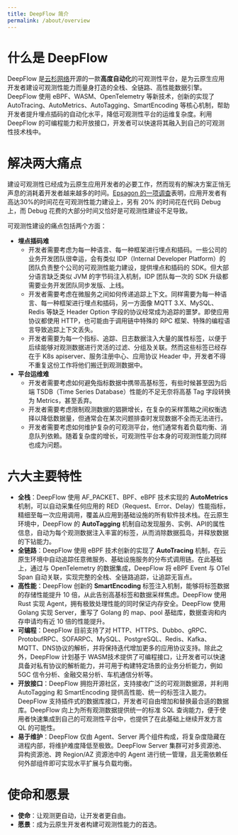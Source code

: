 ```yaml
---
title: DeepFlow 简介
permalink: /about/overview
---
```


# 什么是 DeepFlow

DeepFlow 是[云杉网络](https://yunshan.net)开源的一款**高度自动化**的可观测性平台，是为云原生应用开发者建设可观测性能力而量身打造的全栈、全链路、高性能数据引擎。DeepFlow 使用 eBPF、WASM、OpenTelemetry 等新技术，创新的实现了 AutoTracing、AutoMetrics、AutoTagging、SmartEncoding 等核心机制，帮助开发者提升埋点插码的自动化水平，降低可观测性平台的运维复杂度。利用 DeepFlow 的可编程能力和开放接口，开发者可以快速将其融入到自己的可观测性技术栈中。

# 解决两大痛点

建设可观测性已经成为云原生应用开发者的必要工作，然而现有的解决方案正悄无声息的消耗着开发者越来越多的时间。[Epsagon 的一项调查](https://thenewstack.io/observability-takes-too-much-developer-time-so-automate-it/)表明，应用开发者有高达30%的时间花在可观测性能力建设上，另有 20% 的时间花在代码 Debug 上，而 Debug 花费的大部分时间又恰好是可观测性建设不足导致。

可观测性建设的痛点包括两个方面：
- **埋点插码难**
  - 开发者需要考虑为每一种语言、每一种框架进行埋点和插码。一些公司的业务开发团队很幸运，会有类似 IDP（Internal Developer Platform）的团队负责整个公司的可观测性能力建设，提供埋点和插码的 SDK。但大部分语言缺乏类似 JVM 的字节码注入机制，IDP 团队每一次的 SDK 升级都需要业务开发团队同步发版、上线。
  - 开发者需要考虑在微服务之间如何传递追踪上下文。同样需要为每一种语言、每一种框架进行埋点和插码，另一方面像 MQTT 3.X、MySQL、Redis 等缺乏 Header Option 字段的协议经常成为追踪的噩梦。即使应用协议都使用 HTTP，也可能由于调用链中特殊的 RPC 框架、特殊的编程语言导致追踪上下文丢失。
  - 开发者需要为每一个指标、追踪、日志数据注入大量的属性标签，以便于后续能够对观测数据进行灵活的过滤、分组及关联。然而这些标签已经存在于 K8s apiserver、服务注册中心、应用协议 Header 中，开发者不得不重复这份工作将他们搬迁到观测数据中。
- **平台运维难**
  - 开发者需要考虑如何避免指标数据中携带高基标签，有些时候甚至因为后端 TSDB（Time Series Database）性能的不足无奈将高基 Tag 字段转换为 Metrics，甚至丢弃。
  - 开发者需要考虑限制观测数据的猖獗增长，在复杂的采样策略之间权衡选择以降低数据量，但通常会在某次问题排查时发现数据不全而无法进行。
  - 开发者需要考虑如何维护复杂的可观测平台，他们通常有着负载均衡、消息队列依赖。随着复杂度的增长，可观测性平台本身的可观测性能力同样也成为问题。

# 六大主要特性

- **全栈**：DeepFlow 使用 AF\_PACKET、BPF、eBPF 技术实现的 **AutoMetrics** 机制，可以自动采集任何应用的 RED（Request、Error、Delay）性能指标，精细至每一次应用调用，覆盖从应用到基础设施的所有软件技术栈。在云原生环境中，DeepFlow 的 **AutoTagging** 机制自动发现服务、实例、API的属性信息，自动为每个观测数据注入丰富的标签，从而消除数据孤岛，并释放数据的下钻能力。
- **全链路**：DeepFlow 使用 eBPF 技术创新的实现了 **AutoTracing** 机制，在云原生环境中自动追踪任意微服务、基础设施服务的分布式调用链。在此基础上，通过与 OpenTelemetry 的数据集成，DeepFlow 将 eBPF Event 与 OTel Span 自动关联，实现完整的全栈、全链路追踪，让追踪无盲点。
- **高性能**：DeepFlow 创新的 **SmartEncoding** 标签注入机制，能够将标签数据的存储性能提升 10 倍，从此告别高基标签和数据采样焦虑。DeepFlow 使用 Rust 实现 Agent，拥有极致处理性能的同时保证内存安全。DeepFlow 使用 Golang 实现 Server，重写了 Golang 的 map、pool 基础库，数据查询和内存申请均有近 10 倍的性能提升。
- **可编程**：DeepFlow 目前支持了对 HTTP、HTTPS、Dubbo、gRPC、ProtobufRPC、SOFARPC、MySQL、PostgreSQL、Redis、Kafka、MQTT、DNS协议的解析，并将保持迭代增加更多的应用协议支持。除此之外，DeepFlow 计划基于 WASM技术提供了可编程接口，让开发者可以快速具备对私有协议的解析能力，并可用于构建特定场景的业务分析能力，例如 5GC 信令分析、金融交易分析、车机通信分析等。
- **开放接口**：DeepFlow 拥抱开源社区，支持接收广泛的可观测数据源，并利用 AutoTagging 和 SmartEncoding 提供高性能、统一的标签注入能力。DeepFlow 支持插件式的数据库接口，开发者可自由增加和替换最合适的数据库。DeepFlow 向上为所有观测数据提供统一的标准 SQL 查询能力，便于使用者快速集成到自己的可观测性平台中，也提供了在此基础上继续开发方言 QL 的可能性。
- **易于维护**：DeepFlow 仅由 Agent、Server 两个组件构成，将复杂度隐藏在进程内部，将维护难度降低至极致。DeepFlow Server 集群可对多资源池、异构资源池、跨 Region/AZ 资源池中的 Agent 进行统一管理，且无需依赖任何外部组件即可实现水平扩展与负载均衡。

# 使命和愿景

- **使命**：让观测更自动，让开发者更自由。
- **愿景**：成为云原生开发者构建可观测性能力的首选。
